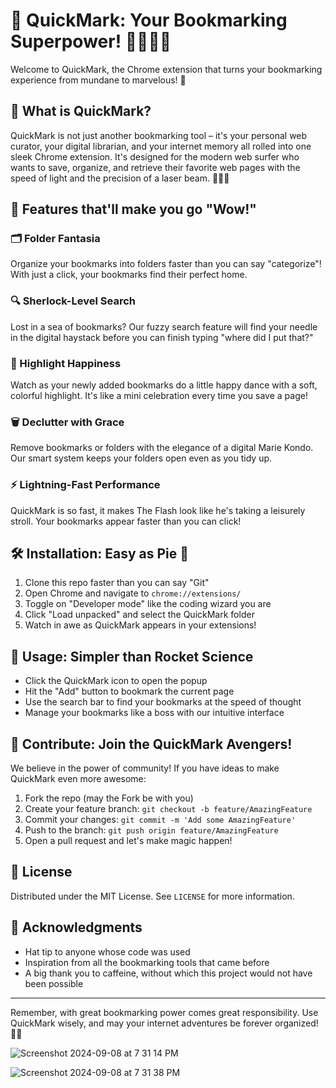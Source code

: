 # 🚀 QuickMark: Your Bookmarking Superpower! 🦸‍♀️🦸‍♂️

Welcome to QuickMark, the Chrome extension that turns your bookmarking experience from mundane to marvelous! 🎉

## 🌟 What is QuickMark?

QuickMark is not just another bookmarking tool – it's your personal web curator, your digital librarian, and your internet memory all rolled into one sleek Chrome extension. It's designed for the modern web surfer who wants to save, organize, and retrieve their favorite web pages with the speed of light and the precision of a laser beam. 🏄‍♂️💨

## 🎨 Features that'll make you go "Wow!" 

### 🗂️ Folder Fantasia
Organize your bookmarks into folders faster than you can say "categorize"! With just a click, your bookmarks find their perfect home.

### 🔍 Sherlock-Level Search
Lost in a sea of bookmarks? Our fuzzy search feature will find your needle in the digital haystack before you can finish typing "where did I put that?"

### 🌈 Highlight Happiness
Watch as your newly added bookmarks do a little happy dance with a soft, colorful highlight. It's like a mini celebration every time you save a page!

### 🗑️ Declutter with Grace
Remove bookmarks or folders with the elegance of a digital Marie Kondo. Our smart system keeps your folders open even as you tidy up.

### ⚡ Lightning-Fast Performance
QuickMark is so fast, it makes The Flash look like he's taking a leisurely stroll. Your bookmarks appear faster than you can click!

## 🛠️ Installation: Easy as Pie 🥧

1. Clone this repo faster than you can say "Git"
2. Open Chrome and navigate to `chrome://extensions/`
3. Toggle on "Developer mode" like the coding wizard you are
4. Click "Load unpacked" and select the QuickMark folder
5. Watch in awe as QuickMark appears in your extensions!

## 🚀 Usage: Simpler than Rocket Science

- Click the QuickMark icon to open the popup
- Hit the "Add" button to bookmark the current page
- Use the search bar to find your bookmarks at the speed of thought
- Manage your bookmarks like a boss with our intuitive interface

## 🤝 Contribute: Join the QuickMark Avengers!

We believe in the power of community! If you have ideas to make QuickMark even more awesome:

1. Fork the repo (may the Fork be with you)
2. Create your feature branch: `git checkout -b feature/AmazingFeature`
3. Commit your changes: `git commit -m 'Add some AmazingFeature'`
4. Push to the branch: `git push origin feature/AmazingFeature`
5. Open a pull request and let's make magic happen!

## 📜 License

Distributed under the MIT License. See `LICENSE` for more information.

## 🙏 Acknowledgments

- Hat tip to anyone whose code was used
- Inspiration from all the bookmarking tools that came before
- A big thank you to caffeine, without which this project would not have been possible

---

Remember, with great bookmarking power comes great responsibility. Use QuickMark wisely, and may your internet adventures be forever organized! 🚀🌟

![Screenshot 2024-09-08 at 7 31 14 PM](https://github.com/user-attachments/assets/000bbeec-cee9-448d-8daf-27a9a510a533)

![Screenshot 2024-09-08 at 7 31 38 PM](https://github.com/user-attachments/assets/677d33df-1e96-40a3-8c21-02f913b6a610)
